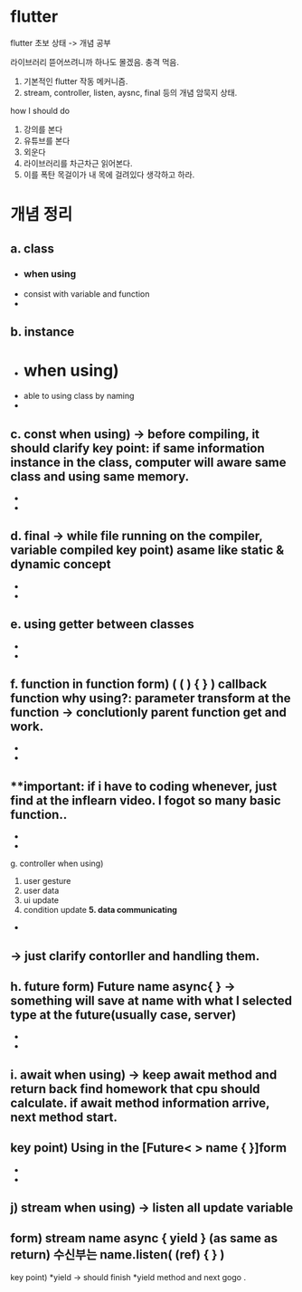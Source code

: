 # flutter
flutter 초보 상태 -> 개념 공부

라이브러리 뜯어쓰려니까 하나도 몰겠음. 충격 먹음.
1. 기본적인 flutter 작동 메커니즘.
2. stream, controller, listen, aysnc, final 등의 개념 암묵지 상태.

how I should do
1. 강의를 본다
2. 유튜브를 본다
3. 외운다
4. 라이브러리를 차근차근 읽어본다.
5. 이를 폭탄 목걸이가 내 목에 걸려있다 생각하고 하라.


# 개념 정리

a. class
- 
- ### when using
- consist with variable and function
-


b. instance 
-
- # when using)
- able to using class by naming
-


c. const 
when using)
-> before compiling, it should clarify
key point: 
if same information instance in the class, computer will aware same class and using same memory.
-
-
-
d. final 
-> while file running on the compiler, variable compiled
key point)
asame like static & dynamic concept
-
-
-
e. using getter between classes
-
-
-
f. function in function
form)
( ( ) { } ) callback function
why using?: 
parameter transform at the function -> conclutionly parent function get and work.
-
-
-
**important: if i have to coding whenever, just find at the inflearn video.
I fogot so many basic function..
-
-
-
g. controller
when using)
1. user gesture
2. user data
3. ui update
4. condition update
**5. data communicating**
-
-> just clarify contorller and handling them.
-
h. future
form)
Future <generic type> name async{ }
-> something will save at name with what I selected type at the future(usually case, server)
-
-
-
i. await
when using)
-> keep await method and return back find homework that cpu should calculate. 
if await method information arrive, next method start.
-
key point)
Using in the [Future< > name { }]form
-
-
-
j) stream
when using)
-> listen all update variable
-
form)
stream<generic type> name async { yield } (as same as return)
수신부는 name.listen( (ref) { } )
-
key point)
*yield -> should finish *yield method and next gogo
.
